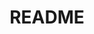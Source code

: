 ---
title: README
readme: https://raw.githubusercontent.com/th2-net/th2-check2-recon-template/master/README.md
---